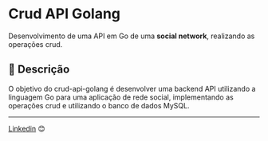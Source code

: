 # Crud API Golang

Desenvolvimento de uma API em Go de uma **social network**, realizando as operações crud. 

## 🚀 Descrição

O objetivo do crud-api-golang é desenvolver uma backend API utilizando a linguagem Go para uma aplicação de rede social, implementando as operações crud e utilizando o banco de dados MySQL.

---
[Linkedin](https://www.linkedin.com/in/wellitonfernandes/) 😊